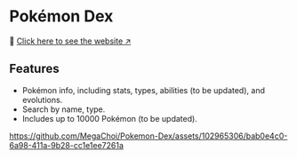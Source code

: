 <h1>Pokémon Dex</h1>

&#128279; <a href="https://duc-v.github.io/Pokemon-Dex/">Click here to see the website ↗</a> 
<h2>Features</h2>
<ul>
  <li>Pokémon info, including stats, types, abilities (to be updated), and evolutions.</li>
  <li>Search by name, type. </li>
  <li>Includes up to 10000 Pokémon (to be updated). </li>
</ul>

https://github.com/MegaChoi/Pokemon-Dex/assets/102965306/bab0e4c0-6a98-411a-9b28-cc1e1ee7261a

